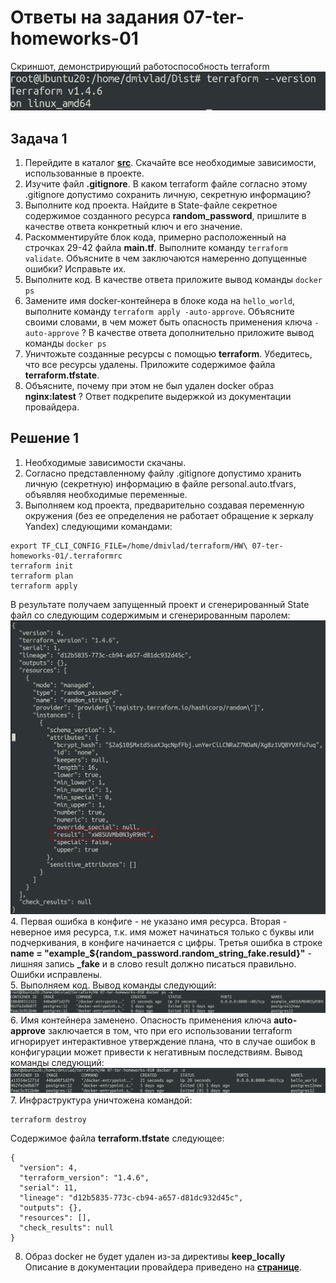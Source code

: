 # Ответы на задания 07-ter-homeworks-01  
Скриншот, демонстрирующий работоспособность terraform
![TERRAFORMVERSION](img/terraformversion.jpg)  
## Задача 1  
1. Перейдите в каталог [**src**](https://github.com/netology-code/ter-homeworks/tree/main/01/src). Скачайте все необходимые зависимости, использованные в проекте. 
2. Изучите файл **.gitignore**. В каком terraform файле согласно этому .gitignore допустимо сохранить личную, секретную информацию?
3. Выполните код проекта. Найдите  в State-файле секретное содержимое созданного ресурса **random_password**, пришлите в качестве ответа конкретный ключ и его значение.
4. Раскомментируйте блок кода, примерно расположенный на строчках 29-42 файла **main.tf**.
Выполните команду ```terraform validate```. Объясните в чем заключаются намеренно допущенные ошибки? Исправьте их.
5. Выполните код. В качестве ответа приложите вывод команды ```docker ps```
6. Замените имя docker-контейнера в блоке кода на ```hello_world```, выполните команду ```terraform apply -auto-approve```.
Объясните своими словами, в чем может быть опасность применения ключа  ```-auto-approve``` ? В качестве ответа дополнительно приложите вывод команды ```docker ps```
7. Уничтожьте созданные ресурсы с помощью **terraform**. Убедитесь, что все ресурсы удалены. Приложите содержимое файла **terraform.tfstate**. 
8. Объясните, почему при этом не был удален docker образ **nginx:latest** ? Ответ подкрепите выдержкой из документации провайдера.  
## Решение 1  
1. Необходимые зависимости скачаны.  
2. Согласно представленному файлу .gitignore допустимо хранить личную (секретную) информацию в файле personal.auto.tfvars, объявляя необходимые переменные.  
3. Выполняем код проекта, предварительно создавая переменную окружения (без ее определения не работает обращение к зеркалу Yandex) следующими командами:  
```
export TF_CLI_CONFIG_FILE=/home/dmivlad/terraform/HW\ 07-ter-homeworks-01/.terraformrc  
terraform init  
terraform plan
terraform apply  
```
В результате получаем запущенный проект и сгенерированный State файл со следующим содержимым и сгенерированным паролем:  
![RNDPASSWD](img/rndpasswd.jpg)  
4. Первая ошибка в конфиге - не указано имя ресурса. Вторая - неверное имя ресурса, т.к. имя может начинаться только с буквы или подчеркивания, в конфиге начинается с цифры. Третья ошибка в строке **name  = "example_${random_password.random_string_fake.resuld}"** - лишняя запись **_fake** и в слово result должно писаться правильно. Ошибки исправлены.  
5. Выполняем код. Вывод команды следующий:  
![DOCKERTERR](img/dockerterraform.jpg)  
6. Имя контейнера заменено. Опасность применения ключа **auto-approve** заключается в том, что при его использовании terraform игнорирует интерактивное утверждение плана, что в случае ошибок в конфигурации может привести к негативным последствиям. Вывод команды следующий:  
![DOCKERTERRNEWNAME](img/dockerterraformnname.jpg)  
7. Инфраструктура уничтожена командой:  
```
terraform destroy
```
Содержимое файла **terraform.tfstate** следующее:  
```
{
  "version": 4,
  "terraform_version": "1.4.6",
  "serial": 11,
  "lineage": "d12b5835-773c-cb94-a657-d81dc932d45c",
  "outputs": {},
  "resources": [],
  "check_results": null
}
```
8. Образ docker не будет удален из-за директивы **keep_locally**
Описание в документации провайдера приведено на [**странице**](https://registry.terraform.io/providers/kreuzwerker/docker/latest/docs/resources/image).  

